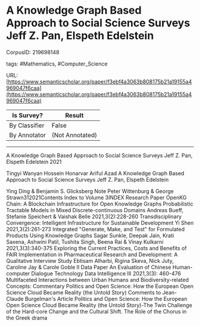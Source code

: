 # A Knowledge Graph Based Approach to Social Science Surveys Jeff Z. Pan, Elspeth Edelstein

CorpusID: 219698148
 
tags: #Mathematics, #Computer_Science

URL: [https://www.semanticscholar.org/paper/f3ebf4a3063b808175b21a19155a4969047f6caa](https://www.semanticscholar.org/paper/f3ebf4a3063b808175b21a19155a4969047f6caa)
 
| Is Survey?        | Result          |
| ----------------- | --------------- |
| By Classifier     | False |
| By Annotator      | (Not Annotated) |

---

A Knowledge Graph Based Approach to Social Science Surveys Jeff Z. Pan, Elspeth Edelstein
2021

Tingyi Wanyan 
Hossein Honarvar 
Ariful Azad 
A Knowledge Graph Based Approach to Social Science Surveys Jeff Z. Pan, Elspeth Edelstein

Ying Ding & Benjamin S. Glicksberg
Note Peter Wittenburg & George Strawn312021Contents Index to Volume 3INDEX Research Paper OpenKG Chain: A Blockchain Infrastructure for Open Knowledge Graphs Probabilistic Tractable Models in Mixed Discrete-continuous Domains Andreas Bueff, Stefanie Speichert & Vaishak Belle 2021,3(2):228-260 Transdisciplinary Convergence: Intelligent Infrastructure for Sustainable Development Yi Shen 2021,3(2):261-273 Integrated "Generate, Make, and Test" for Formulated Products Using Knowledge Graphs Sagar Sunkle, Deepak Jain, Krati Saxena, Ashwini Patil, Tushita Singh, Beena Rai & Vinay Kulkarni 2021,3(3):340-375 Exploring the Current Practices, Costs and Benefits of FAIR Implementation in Pharmaceutical Research and Development: A Qualitative Interview Study Ebtisam Alharbi, Rigina Skeva, Nick Juty, Caroline Jay & Carole Goble II Data Paper An Evaluation of Chinese Human-computer Dialogue Technology Data Intelligence III 2021,3(3): 460-476 Multifaceted Interactions between Urban Humans and Biodiversity-related Concepts: Commentary Politics and Open Science: How the European Open Science Cloud Became Reality (the Untold Story) Comments to Jean-Claude Burgelman's Article Politics and Open Science: How the European Open Science Cloud Became Reality (the Untold Story)-The Twin Challenge of the Hard-core Change and the Cultural Shift. The Role of the Chorus in the Greek drama